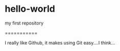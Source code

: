 hello-world
===========

my first repository

===========

I really like Github, it makes using Git easy....I think...
